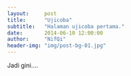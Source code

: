```yaml
---
layout:     post
title:      "Ujicoba"
subtitle:   "Halaman ujicoba pertama."
date:       2014-06-10 12:00:00
author:     "NifQi"
header-img: "img/post-bg-01.jpg"
---
```


<p>Jadi gini.... </p>
